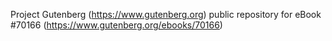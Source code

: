 Project Gutenberg (https://www.gutenberg.org) public repository for
eBook #70166 (https://www.gutenberg.org/ebooks/70166)
